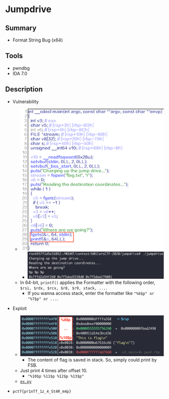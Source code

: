 # Jumpdrive

## Summary

* Format String Bug (x64)

## Tools

* pwndbg
* IDA 7.0

## Description

* Vulnerability
  * ![1](./1.png?raw=true)
    * ![2](./2.png?raw=true)
  * In 64-bit, `printf()` applies the Formatter with the following order, `$rsi, $rdx, $rcx, $r8, $r9, stack, ...`.
    * If you wanna access stack, enter the formatter like `"%6$p" or "%7$p" or ...`.
  
* Exploit
  * ![3](./3.png?raw=true)
    * The content of flag is saved in stack. So, simply could print by FSB.
  * Just print 4 times after offset 10.
    * `"%10$p %11$p %12$p %13$p"`
  * [`ex.py`](./ex.py)

* `pctf{pr1nTf_1z_4_St4R_m4p}`